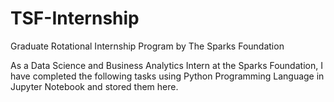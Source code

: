 # TSF-Internship
Graduate Rotational Internship Program by The Sparks Foundation 

As a Data Science and Business Analytics Intern at the Sparks Foundation, I have completed the following tasks using Python Programming Language in Jupyter Notebook and stored them here.
